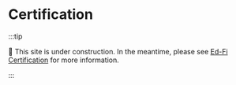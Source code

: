 # Certification

:::tip

🚧 This site is under construction. In the meantime, please see
[Ed-Fi Certification](https://edfi.atlassian.net/wiki/spaces/EDFICERT/overview)
for more information.

:::
